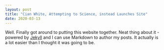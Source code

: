 ```yaml
---
layout: post
title: "Cian White, Attempting to Science, instead Launches Site"
date: 2020-03-13
---
```


Well. Finally got around to putting this website together. Neat thing about it - powered by [Jekyll](http://jekyllrb.com) and I can use Markdown to author my posts. It actually is a lot easier than I thought it was going to be.
